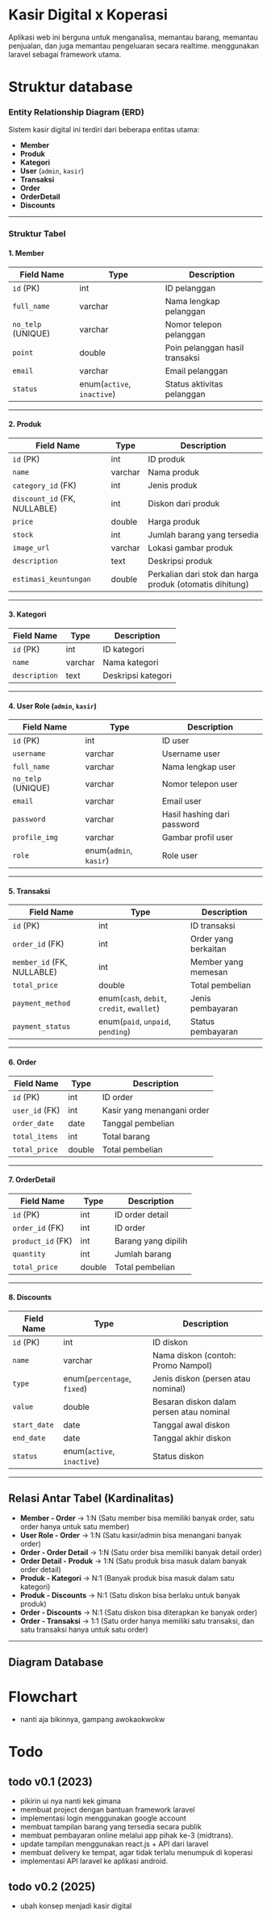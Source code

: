 
# Kasir Digital x Koperasi

Aplikasi web ini berguna untuk menganalisa, memantau barang, memantau penjualan, dan juga memantau pengeluaran secara realtime. menggunakan laravel sebagai framework utama.

# Struktur database

### Entity Relationship Diagram (ERD)
Sistem kasir digital ini terdiri dari beberapa entitas utama:
- **Member**
- **Produk**
- **Kategori**
- **User** (`admin`, `kasir`)
- **Transaksi**
- **Order**
- **OrderDetail**
- **Discounts**

---

### Struktur Tabel

#### **1. Member**
| Field Name  | Type  | Description |
|------------|-------|-------------|
| `id` (PK)  | int   | ID pelanggan |
| `full_name` | varchar | Nama lengkap pelanggan |
| `no_telp` (UNIQUE) | varchar | Nomor telepon pelanggan |
| `point` | double | Poin pelanggan hasil transaksi |
| `email` | varchar | Email pelanggan |
| `status` | enum(`active`, `inactive`) | Status aktivitas pelanggan |

---

#### **2. Produk**
| Field Name  | Type  | Description |
|------------|-------|-------------|
| `id` (PK)  | int   | ID produk |
| `name` | varchar | Nama produk |
| `category_id` (FK) | int | Jenis produk |
| `discount_id` (FK, NULLABLE) | int | Diskon dari produk |
| `price` | double | Harga produk |
| `stock` | int | Jumlah barang yang tersedia |
| `image_url` | varchar | Lokasi gambar produk |
| `description` | text | Deskripsi produk |
| `estimasi_keuntungan` | double | Perkalian dari stok dan harga produk (otomatis dihitung) |

---

#### **3. Kategori**
| Field Name  | Type  | Description |
|------------|-------|-------------|
| `id` (PK)  | int   | ID kategori |
| `name` | varchar | Nama kategori |
| `description` | text | Deskripsi kategori |

---

#### **4. User Role (`admin`, `kasir`)**
| Field Name  | Type  | Description |
|------------|-------|-------------|
| `id` (PK)  | int   | ID user |
| `username` | varchar | Username user |
| `full_name` | varchar | Nama lengkap user |
| `no_telp` (UNIQUE) | varchar | Nomor telepon user |
| `email` | varchar | Email user |
| `password` | varchar | Hasil hashing dari password |
| `profile_img` | varchar | Gambar profil user |
| `role` | enum(`admin`, `kasir`) | Role user |

---

#### **5. Transaksi**
| Field Name  | Type  | Description |
|------------|-------|-------------|
| `id` (PK)  | int   | ID transaksi |
| `order_id` (FK) | int | Order yang berkaitan |
| `member_id` (FK, NULLABLE) | int | Member yang memesan |
| `total_price` | double | Total pembelian |
| `payment_method` | enum(`cash`, `debit`, `credit`, `ewallet`) | Jenis pembayaran |
| `payment_status` | enum(`paid`, `unpaid`, `pending`) | Status pembayaran |

---

#### **6. Order**
| Field Name  | Type  | Description |
|------------|-------|-------------|
| `id` (PK)  | int   | ID order |
| `user_id` (FK) | int | Kasir yang menangani order |
| `order_date` | date | Tanggal pembelian |
| `total_items` | int | Total barang |
| `total_price` | double | Total pembelian |

---

#### **7. OrderDetail**
| Field Name  | Type  | Description |
|------------|-------|-------------|
| `id` (PK)  | int   | ID order detail |
| `order_id` (FK) | int | ID order |
| `product_id` (FK) | int | Barang yang dipilih |
| `quantity` | int | Jumlah barang |
| `total_price` | double | Total pembelian |

---

#### **8. Discounts**
| Field Name  | Type  | Description |
|------------|-------|-------------|
| `id` (PK)  | int   | ID diskon |
| `name` | varchar | Nama diskon (contoh: Promo Nampol) |
| `type` | enum(`percentage`, `fixed`) | Jenis diskon (persen atau nominal) |
| `value` | double | Besaran diskon dalam persen atau nominal |
| `start_date` | date | Tanggal awal diskon |
| `end_date` | date | Tanggal akhir diskon |
| `status` | enum(`active`, `inactive`) | Status diskon |

---

## Relasi Antar Tabel (Kardinalitas)
- **Member - Order** → 1:N (Satu member bisa memiliki banyak order, satu order hanya untuk satu member)
- **User Role - Order** → 1:N (Satu kasir/admin bisa menangani banyak order)
- **Order - Order Detail** → 1:N (Satu order bisa memiliki banyak detail order)
- **Order Detail - Produk** → 1:N (Satu produk bisa masuk dalam banyak order detail)
- **Produk - Kategori** → N:1 (Banyak produk bisa masuk dalam satu kategori)
- **Produk - Discounts** → N:1 (Satu diskon bisa berlaku untuk banyak produk)
- **Order - Discounts** → N:1 (Satu diskon bisa diterapkan ke banyak order)
- **Order - Transaksi** → 1:1 (Satu order hanya memiliki satu transaksi, dan satu transaksi hanya untuk satu order)

---

## Diagram Database


# Flowchart
- nanti aja bikinnya, gampang awokaokwokw

# Todo

## todo v0.1 (2023)
- pikirin ui nya nanti kek gimana
- membuat project dengan bantuan framework laravel
- implementasi login menggunakan google account
- membuat tampilan barang yang tersedia secara publik
- membuat pembayaran online melalui app pihak ke-3 (midtrans).
- update tampilan menggunakan react.js + API dari laravel
- membuat delivery ke tempat, agar tidak terlalu menumpuk di koperasi
- implementasi API laravel ke aplikasi android.

## todo v0.2 (2025)
- ubah konsep menjadi kasir digital


